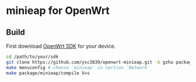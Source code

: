 # minieap for OpenWrt

## Build

First download [OpenWrt SDK](https://downloads.openwrt.org/) for your device.

```sh
cd /path/to/your/sdk
git clone https://github.com/ysc3839/openwrt-minieap.git -b gzhu package/minieap
make menuconfig # choose `minieap` in section `Network`
make package/minieap/compile V=s
```
